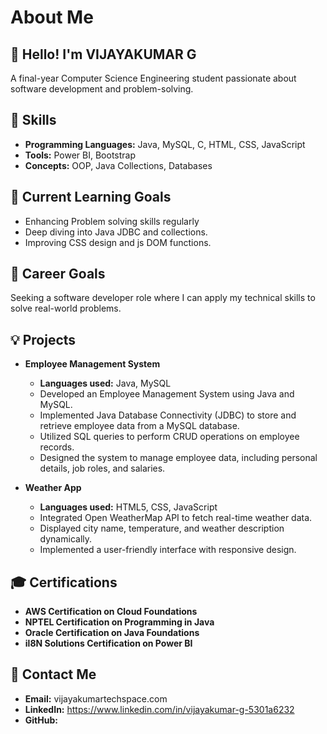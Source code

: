 

# About Me

## 👋 Hello! I'm VIJAYAKUMAR G
A final-year Computer Science Engineering student passionate about software development and problem-solving.

## 🌟 Skills
- **Programming Languages:** Java, MySQL, C, HTML, CSS, JavaScript
- **Tools:** Power BI, Bootstrap
- **Concepts:** OOP, Java Collections, Databases

## 📘 Current Learning Goals
- Enhancing Problem solving skills regularly 
- Deep diving into Java JDBC and collections.
- Improving CSS design and js DOM functions.

## 🎯 Career Goals
Seeking a software developer role where I can apply my technical skills to solve real-world problems.

## 💡 Projects

- **Employee Management System**  
  - **Languages used:** Java, MySQL  
  - Developed an Employee Management System using Java and MySQL.  
  - Implemented Java Database Connectivity (JDBC) to store and retrieve employee data from a MySQL database.  
  - Utilized SQL queries to perform CRUD operations on employee records.  
  - Designed the system to manage employee data, including personal details, job roles, and salaries.  

- **Weather App**  
  - **Languages used:** HTML5, CSS, JavaScript  
  - Integrated Open WeatherMap API to fetch real-time weather data.  
  - Displayed city name, temperature, and weather description dynamically.  
  - Implemented a user-friendly interface with responsive design.  





## 🎓 Certifications

- **AWS Certification on Cloud Foundations**  
- **NPTEL Certification on Programming in Java**  
- **Oracle Certification on Java Foundations**  
- **il8N Solutions Certification on Power BI**  


## 📝 Contact Me
- **Email:** vijayakumartechspace.com
- **LinkedIn:** https://www.linkedin.com/in/vijayakumar-g-5301a6232
- **GitHub:** 

